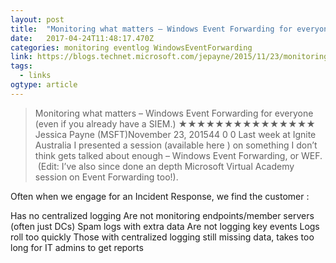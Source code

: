 ```yaml
---
layout: post 
title:  "Monitoring what matters – Windows Event Forwarding for everyone (even if you already have a SIEM.) – Security Stuff" 
date:   2017-04-24T11:48:17.470Z 
categories: monitoring eventlog WindowsEventForwarding
link: https://blogs.technet.microsoft.com/jepayne/2015/11/23/monitoring-what-matters-windows-event-forwarding-for-everyone-even-if-you-already-have-a-siem/ 
tags:
  - links
ogtype: article 
---
```


> Monitoring what matters – Windows Event Forwarding for everyone (even if you already have a SIEM.)
★★★★★★★★★★★★★★★
Jessica Payne (MSFT)November 23, 201544 
0
0
Last week at Ignite Australia I presented a session (available here ) on something I don’t think gets talked about enough – Windows Event Forwarding, or WEF.  (Edit: I’ve also since done an depth Microsoft Virtual Academy session on Event Forwarding too!).

Often when we engage for an Incident Response, we find the customer :

Has no centralized logging
Are not monitoring endpoints/member servers (often just DCs)
Spam logs with extra data
Are not logging key events
Logs roll too quickly
Those with centralized logging still missing data, takes too long for IT admins to get reports